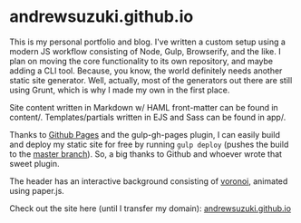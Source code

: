 # andrewsuzuki.github.io

This is my personal portfolio and blog. I've written a custom setup using a modern JS workflow consisting of Node, Gulp, Browserify, and the like. I plan on moving the core functionality to its own repository, and maybe adding a CLI tool. Because, you know, the world definitely needs another static site generator. Well, actually, most of the generators out there are still using Grunt, which is why I made my own in the first place.

Site content written in Markdown w/ HAML front-matter can be found in content/. Templates/partials written in EJS and Sass can be found in app/.

Thanks to [Github Pages](https://pages.github.com) and the gulp-gh-pages plugin, I can easily build and deploy my static site for free by running ```gulp deploy``` (pushes the build to the [master branch](https://github.com/andrewsuzuki/andrewsuzuki.github.io/tree/master)). So, a big thanks to Github and whoever wrote that sweet plugin.

The header has an interactive background consisting of [voronoi](https://en.wikipedia.org/wiki/Voronoi_diagram), animated using paper.js.

Check out the site here (until I transfer my domain): [andrewsuzuki.github.io](https://andrewsuzuki.github.io)
